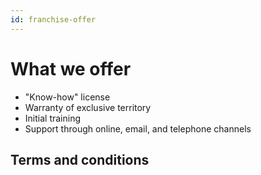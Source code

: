 ```yaml
---
id: franchise-offer
---
```


# What we offer

-   "Know-how" license
-   Warranty of exclusive territory
-   Initial training
-   Support through online, email, and telephone channels

## Terms and conditions

<!--  Some legal content here -->
